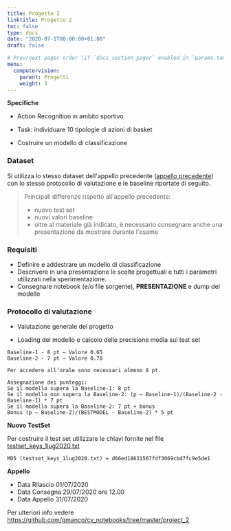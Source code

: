 ```yaml
---
title: Progetto 2
linktitle: Progetto 2
toc: false
type: docs
date: "2020-07-1T00:00:00+01:00"
draft: false

# Prev/next pager order (if `docs_section_pager` enabled in `params.toml`)
menu:
  computervision:
    parent: Progetti
    weight: 3
---
```


**Specifiche**

- Action Recognition in ambito sportivo

- Task: individuare 10 tipologie di azioni di basket

- Costruire un modello di classificazione

### Dataset

Si utilizza lo stesso dataset dell'appello precedente ([appello precedente](https://github.com/gmanco/cv_notebooks/blob/master/project1)) con lo stesso protocollo di valutazione e le baseline riportate di seguito.

> Principali differenze rispetto all'appello precedente:
>
> - nuovo test set
> - nuovi valori baseline
> - oltre al materiale già indicato, è necessario consegnare anche una presentazione da mostrare durante l'esame

### Requisiti

- Definire e addestrare un modello di classificazione
- Descrivere in una presentazione le scelte progettuali e tutti i parametri utilizzati nella sperimentazione.
- Consegnare notebook (e/o file sorgente), **PRESENTAZIONE** e dump del modello

### Protocollo di valutazione 

- Valutazione generale del progetto

- Loading del modello e calcolo delle precisione media sul test set

```
Baseline-1 - 8 pt – Valore 0.65
Baseline-2 - 7 pt – Valore 0.70

Per accedere all’orale sono necessari almeno 8 pt.

Assegnazione dei punteggi:
Se il modello supera la Baseline-1: 8 pt
Se il modello non supera la Baseline-2: (p – Baseline-1)/(Baseline-2 - Baseline-1) * 7 pt
Se il modello supera la Baseline-2: 7 pt + bonus
Bonus (p – Baseline-2)/(BESTMODEL - Baseline-2) * 5 pt
```

**Nuovo TestSet**

Per costruire il test set utilizzare le chiavi fornite nel file [testset_keys_1lug2020.txt](https://github.com/gmanco/cv_notebooks/blob/master/project_2/testset_keys_1lug2020.txt)

```
MD5 (testset_keys_1lug2020.txt) = d66ed18631567fdf3069cbd7fc9e5de1
```

**Appello**

- Data Rilascio 01/07/2020
- Data Consegna 29/07/2020 ore 12.00
- Data Appello 31/07/2020



Per ulteriori info vedere https://github.com/gmanco/cv_notebooks/tree/master/project_2


